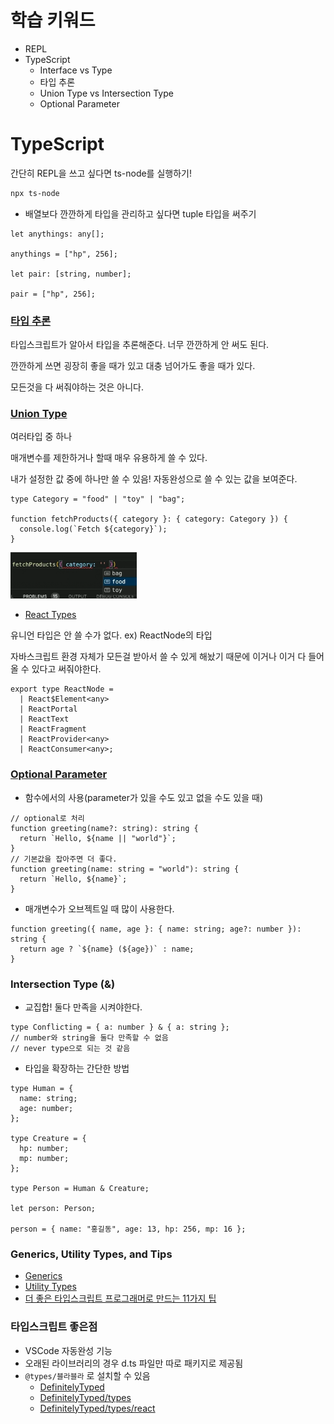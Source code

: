 # 학습 키워드

- REPL
- TypeScript
  - Interface vs Type
  - 타입 추론
  - Union Type vs Intersection Type
  - Optional Parameter

# TypeScript

간단히 REPL을 쓰고 싶다면 ts-node를 실행하기!

```bash
npx ts-node
```

- 배열보다 깐깐하게 타입을 관리하고 싶다면 tuple 타입을 써주기

```tsx
let anythings: any[];

anythings = ["hp", 256];

let pair: [string, number];

pair = ["hp", 256];
```

### [타입 추론](https://www.typescriptlang.org/ko/docs/handbook/typescript-in-5-minutes.html#%ED%83%80%EC%9E%85-%EC%B6%94%EB%A1%A0-types-by-inference)

타입스크립트가 알아서 타입을 추론해준다. 너무 깐깐하게 안 써도 된다.

깐깐하게 쓰면 굉장히 좋을 때가 있고 대충 넘어가도 좋을 때가 있다.

모든것을 다 써줘야하는 것은 아니다.

### [Union Type](https://www.typescriptlang.org/ko/docs/handbook/typescript-in-5-minutes.html#%EC%9C%A0%EB%8B%88%EC%96%B8-unions)

여러타입 중 하나

매개변수를 제한하거나 할때 매우 유용하게 쓸 수 있다.

내가 설정한 값 중에 하나만 쓸 수 있음! 자동완성으로 쓸 수 있는 값을 보여준다.

```tsx
type Category = "food" | "toy" | "bag";

function fetchProducts({ category }: { category: Category }) {
  console.log(`Fetch ${category}`);
}
```

![자동완성](./images/autoComplete.png)

- [React Types](https://github.com/facebook/react/blob/main/packages/shared/ReactTypes.js)

유니언 타입은 안 쓸 수가 없다. ex) ReactNode의 타입

자바스크립트 환경 자체가 모든걸 받아서 쓸 수 있게 해놨기 때문에 이거나 이거 다 들어올 수 있다고 써줘야한다.

```tsx
export type ReactNode =
  | React$Element<any>
  | ReactPortal
  | ReactText
  | ReactFragment
  | ReactProvider<any>
  | ReactConsumer<any>;
```

### [Optional Parameter](https://www.typescriptlang.org/docs/handbook/2/functions.html#optional-parameters)

- 함수에서의 사용(parameter가 있을 수도 있고 없을 수도 있을 때)

```tsx
// optional로 처리
function greeting(name?: string): string {
  return `Hello, ${name || "world"}`;
}
// 기본값을 잡아주면 더 좋다.
function greeting(name: string = "world"): string {
  return `Hello, ${name}`;
}
```

- 매개변수가 오브젝트일 때 많이 사용한다.

```tsx
function greeting({ name, age }: { name: string; age?: number }): string {
  return age ? `${name} (${age})` : name;
}
```

### Intersection Type (&)

- 교집합! 둘다 만족을 시켜야한다.

```tsx
type Conflicting = { a: number } & { a: string };
// number와 string을 둘다 만족할 수 없음
// never type으로 되는 것 같음
```

- 타입을 확장하는 간단한 방법

```tsx
type Human = {
  name: string;
  age: number;
};

type Creature = {
  hp: number;
  mp: number;
};

type Person = Human & Creature;

let person: Person;

person = { name: "홍길동", age: 13, hp: 256, mp: 16 };
```

### Generics, Utility Types, and Tips

- [Generics](https://www.typescriptlang.org/docs/handbook/2/generics.html)
- [Utility Types](https://www.typescriptlang.org/docs/handbook/utility-types.html)
- [더 좋은 타입스크립트 프로그래머로 만드는 11가지 팁](https://velog.io/@lky5697/11-tips-that-help-you-become-a-better-typescript-programmer)

### 타입스크립트 좋은점

- VSCode 자동완성 기능
- 오래된 라이브러리의 경우 d.ts 파일만 따로 패키지로 제공됨
- `@types/블라블라` 로 설치할 수 있음
  - [DefinitelyTyped](https://github.com/DefinitelyTyped/DefinitelyTyped)
  - [DefinitelyTyped/types](https://github.com/DefinitelyTyped/DefinitelyTyped/tree/master/types)
  - [DefinitelyTyped/types/react](https://github.com/DefinitelyTyped/DefinitelyTyped/tree/master/types/react)
